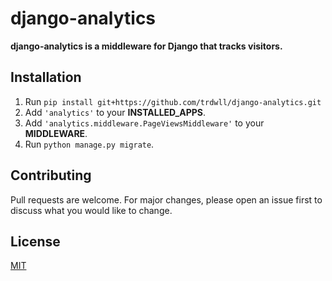 # django-analytics
__django-analytics is a middleware for Django that tracks visitors.__

## Installation

1. Run `pip install git+https://github.com/trdwll/django-analytics.git`
2. Add `'analytics'` to your __INSTALLED_APPS__.
3. Add `'analytics.middleware.PageViewsMiddleware'` to your __MIDDLEWARE__.
4. Run `python manage.py migrate`.

## Contributing
Pull requests are welcome. For major changes, please open an issue first to discuss what you would like to change.

## License
[MIT](https://choosealicense.com/licenses/mit/)